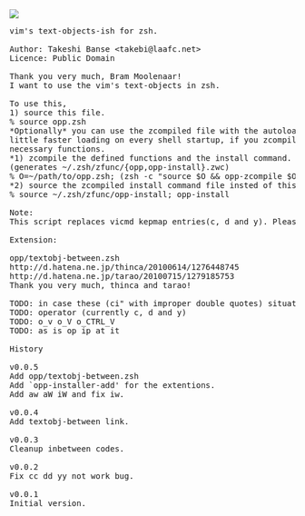 <img src="http://github.com/hchbaw/opp.zsh/raw/readme/ciw.png" />

<pre>
vim's text-objects-ish for zsh.

Author: Takeshi Banse &lt;takebi@laafc.net&gt;
Licence: Public Domain

Thank you very much, Bram Moolenaar!
I want to use the vim's text-objects in zsh.

To use this,
1) source this file.
% source opp.zsh
*Optionally* you can use the zcompiled file with the autoloading for a
little faster loading on every shell startup, if you zcompile the
necessary functions.
*1) zcompile the defined functions and the install command.
(generates ~/.zsh/zfunc/{opp,opp-install}.zwc)
% O=~/path/to/opp.zsh; (zsh -c "source $O && opp-zcompile $O ~/.zsh/zfunc")
*2) source the zcompiled install command file insted of this file.
% source ~/.zsh/zfunc/opp-install; opp-install

Note:
This script replaces vicmd kepmap entries(c, d and y). Please beware of.

Extension:

opp/textobj-between.zsh
http://d.hatena.ne.jp/thinca/20100614/1276448745
http://d.hatena.ne.jp/tarao/20100715/1279185753
Thank you very much, thinca and tarao!

TODO: in case these (ci" with improper double quotes) situations.
TODO: operator (currently c, d and y)
TODO: o_v o_V o_CTRL_V
TODO: as is op ip at it

History

v0.0.5
Add opp/textobj-between.zsh
Add `opp-installer-add' for the extentions.
Add aw aW iW and fix iw.

v0.0.4
Add textobj-between link.

v0.0.3
Cleanup inbetween codes.

v0.0.2
Fix cc dd yy not work bug.

v0.0.1
Initial version.
</pre>
